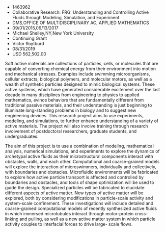 
* 1463962
* Collaborative Research: FRG: Understanding and Controlling Active Fluids through Modeling, Simulation, and Experiment
* DMS,OFFICE OF MULTIDISCIPLINARY AC, APPLIED MATHEMATICS
* 09/01/2015,09/13/2017
* Michael Shelley,NY,New York University
* Continuing Grant
* Victor Roytburd
* 08/31/2019
* USD 562,502.00

Soft active materials are collections of particles, cells, or molecules that are
capable of converting chemical energy from their environment into motion and
mechanical stresses. Examples include swimming microorganisms, cellular
extracts, biological polymers, and molecular motors, as well as a wealth of
synthetic particles designed to mimic biological systems. These active systems,
which have generated considerable excitement over the last decade in many
disciplines from engineering to physics to applied mathematics, evince behaviors
that are fundamentally different from traditional passive materials, and their
understanding is just beginning to illuminate long-standing problems in biology
and to suggest new engineering devices. This research project aims to use
experiments, modeling, and simulations, to further enhance understanding of a
variety of active materials. The project will also involve training through
research involvement of postdoctoral researchers, graduate students, and
undergraduates.

The aim of this project is to use a combination of modeling, mathematical
analysis, numerical simulations, and experiments to explore the dynamics of
archetypal active fluids as their microstructural components interact with
obstacles, walls, and each other. Computational and coarse-grained models will
explore the interaction of microswimmers, individually and collectively, with
boundaries and obstacles. Microfluidic environments will be fabricated to
explore how active particle transport is affected and controlled by boundaries
and obstacles, and tools of shape optimization will be used to guide the design.
Specialized particles will be fabricated to elucidate different aspects of
active matter. New types of active matter will be explored, both by considering
modifications in particle-scale activity and system-scale confinement. These
investigations will include detailed and coarse-grained computational models of
recently synthesized active fluids in which immersed microtubules interact
through motor-protein cross-linking and pulling, as well as a new active matter
system in which particle activity couples to interfacial forces to drive large-
scale flows.

